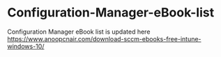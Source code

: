 # Configuration-Manager-eBook-list
Configuration Manager eBook list is updated here https://www.anoopcnair.com/download-sccm-ebooks-free-intune-windows-10/
